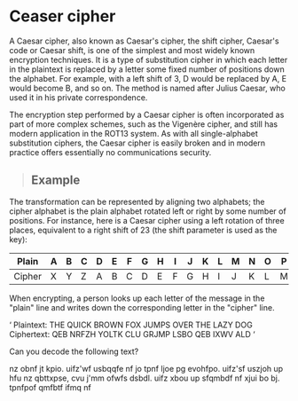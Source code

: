 # Ceaser cipher
A Caesar cipher, also known as Caesar's cipher, the shift cipher, Caesar's code or Caesar shift, is one of the simplest and most widely known encryption techniques. It is a type of substitution cipher in which each letter in the plaintext is replaced by a letter some fixed number of positions down the alphabet. For example, with a left shift of 3, D would be replaced by A, E would become B, and so on. The method is named after Julius Caesar, who used it in his private correspondence.

The encryption step performed by a Caesar cipher is often incorporated as part of more complex schemes, such as the Vigenère cipher, and still has modern application in the ROT13 system. As with all single-alphabet substitution ciphers, the Caesar cipher is easily broken and in modern practice offers essentially no communications security.

> ## Example
The transformation can be represented by aligning two alphabets; the cipher alphabet is the plain alphabet rotated left or right by some number of positions. For instance, here is a Caesar cipher using a left rotation of three places, equivalent to a right shift of 23 (the shift parameter is used as the key):

| Plain  | A | B | C | D | E | F | G | H | I | J | K | L | M | N | O | P | Q | R | S | T | U | V | W | X | Y | Z |
|--------|---|---|---|---|---|---|---|---|---|---|---|---|---|---|---|---|---|---|---|---|---|---|---|---|---|---|
| Cipher | X | Y | Z | A | B | C | D | E | F | G | H | I | J | K | L | M | N | O | P | Q | R | S | T | U | V | W |

When encrypting, a person looks up each letter of the message in the "plain" line and writes down the corresponding letter in the "cipher" line.

‘
Plaintext:  THE QUICK BROWN FOX JUMPS OVER THE LAZY DOG
Ciphertext: QEB NRFZH YOLTK CLU GRJMP LSBO QEB IXWV ALD
‘

Can you decode the following text?

nz obnf jt kpio. uifz'wf usbqqfe nf jo tpnf ljoe pg evohfpo. uifz'sf uszjoh up hfu nz qbttxpse, cvu j'mm ofwfs dsbdl. uifz xbou up sfqmbdf nf xjui bo bj. tpnfpof qmfbtf ifmq nf
